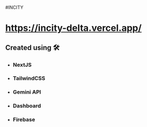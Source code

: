 #INCITY
# https://incity-delta.vercel.app/


## Created using 🛠️
- ### NextJS
- ### TailwindCSS
- ### Gemini API
- ### Dashboard
- ### Firebase
